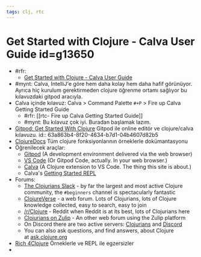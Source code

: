 ```yaml
---
tags: clj, rtc
---
```


# Get Started with Clojure - Calva User Guide id=g13650
- #rfr:
	- [Get Started with Clojure - Calva User Guide](https://calva.io/get-started-with-clojure/)
- #mynt: Calva, IntelliJ'e göre hem daha kolay hem daha hafif görünüyor. Ayrıca hiç kurulum gerektirmeden clojure öğrenme ortamı sağlıyor bu kılavuzdaki gitpod aracıyla.
- Calva içinde kılavuz: Calva > Command Palette `#+P` > Fire up Calva Getting Started Guide
	- #rfr: [[rtc- Fire up Calva Getting Started Guide]]
	- #mynt: Bu kılavuz çok iyi. Buradan başlamak lazım.
- [Gitpod: Get Started With Clojure](https://gitpod.io/#https://github.com/PEZ/get-started-with-clojure) Gitpod ile online editör ve clojure/calva kılavuzu.
  id:: 63a863b4-8f20-4634-b7d1-04b4607d82b5
- [ClojureDocs](https://clojuredocs.org/) Tüm clojure fonksiyonlarının örneklerle dokümantasyonu
- Öğrenilecek araçlar:
	- [Gitpod](https://www.gitpod.io/) (A development environment delivered via the web browser)
	- [VS Code](https://code.visualstudio.com/) (Or Gitpod Code, actually. In your web browser.)
	- [Calva](https://marketplace.visualstudio.com/items?itemName=betterthantomorrow.calva) (A Clojure extension to VS Code. The thing this site is about.)
	- Calva's [Getting Started REPL](https://calva.io/getting-started/)
- Forums:
	- [The Clojurians Slack](http://clojurians.net/) - by far the largest and most active Clojure community, the `#beginners` channel is spectacularly fantastic
	- [ClojureVerse](https://clojureverse.org/) - a web forum. Lots of Clojurians, lots of Clojure knowledge collected, easy to search, easy to join
	- [/r/Clojure](https://www.reddit.com/r/Clojure/) - Reddit when Reddit is at its best, lots of Clojurians here
	- [Clojurians on Zulip](https://clojurians.zulipchat.com/) - An other web forum using the Zulip platform
	- On Discord there are two active servers: [Clojurians](https://discordapp.com/invite/v9QMy9D) and [Discord](https://discord.gg/)
	- You can also ask questions, and find answers, about Clojure at [ask.clojure.org](https://ask.clojure.org/)
- [Rich 4Clojure](https://github.com/PEZ/rich4clojure) Örneklerle ve REPL ile egzersizler
-
